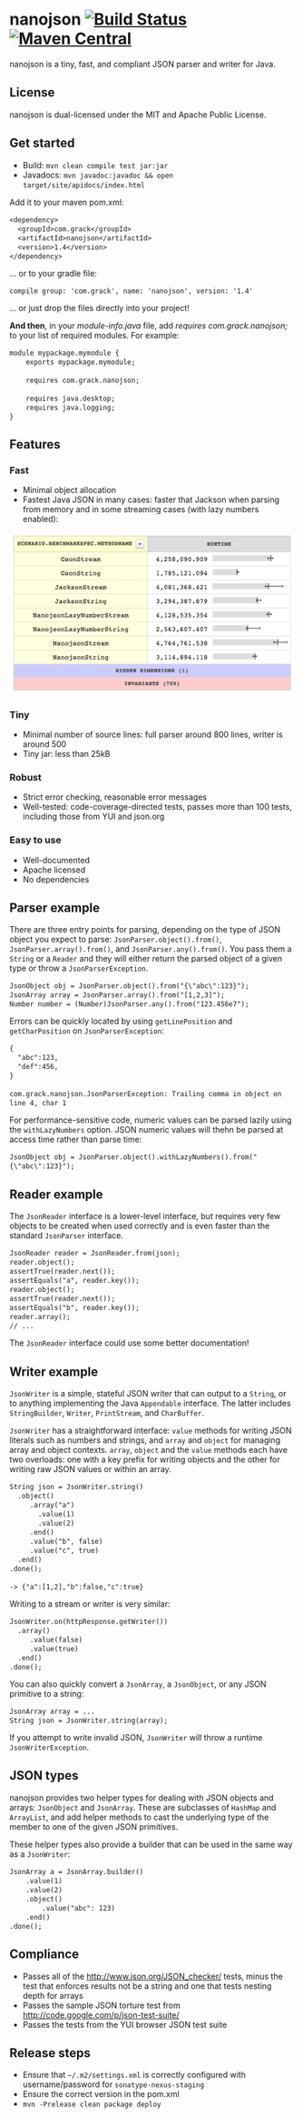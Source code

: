 # nanojson [![Build Status](https://travis-ci.org/mmastrac/nanojson.svg?branch=master)](https://travis-ci.org/mmastrac/nanojson) [![Maven Central](https://maven-badges.herokuapp.com/maven-central/com.grack/nanojson/badge.svg)](https://maven-badges.herokuapp.com/maven-central/com.grack/nanojson)


nanojson is a tiny, fast, and compliant JSON parser and writer for Java. 

## License

nanojson is dual-licensed under the MIT and Apache Public License.

## Get started

  * Build: `mvn clean compile test jar:jar`
  * Javadocs: `mvn javadoc:javadoc && open target/site/apidocs/index.html`

Add it to your maven pom.xml:

    <dependency>
      <groupId>com.grack</groupId>
      <artifactId>nanojson</artifactId>
      <version>1.4</version>
    </dependency>

... or to your gradle file:

    compile group: 'com.grack', name: 'nanojson', version: '1.4'

... or just drop the files directly into your project!


**And then**, in your *module-info.java* file, add *requires com.grack.nanojson;* to your list of required modules. For example:
```
module mypackage.mymodule {
	exports mypackage.mymodule;

	requires com.grack.nanojson;

	requires java.desktop;
	requires java.logging;
}
```

## Features

### Fast

  * Minimal object allocation
  * Fastest Java JSON in many cases: faster that Jackson when parsing from memory and in some streaming cases (with lazy numbers enabled):

![](/docs/perf.png)
        
### Tiny

  * Minimal number of source lines: full parser around 800 lines, writer is around 500
  * Tiny jar: less than 25kB

### Robust

  * Strict error checking, reasonable error messages
  * Well-tested: code-coverage-directed tests, passes more than 100 tests, including those from YUI and json.org

### Easy to use

  * Well-documented
  * Apache licensed
  * No dependencies

## Parser example

There are three entry points for parsing, depending on the type of JSON object you expect to parse: `JsonParser.object().from()`, `JsonParser.array().from()`, and `JsonParser.any().from()`. 
You pass them a `String` or a `Reader` and they will either return the parsed object of a given type or throw a `JsonParserException`.

    JsonObject obj = JsonParser.object().from("{\"abc\":123}");
    JsonArray array = JsonParser.array().from("[1,2,3]");
    Number number = (Number)JsonParser.any().from("123.456e7");

Errors can be quickly located by using `getLinePosition` and `getCharPosition` on `JsonParserException`:

    {
      "abc":123,
      "def":456,
    }

    com.grack.nanojson.JsonParserException: Trailing comma in object on line 4, char 1

For performance-sensitive code, numeric values can be parsed lazily using the `withLazyNumbers` option. JSON numeric values will thehn be 
parsed at access time rather than parse time:

    JsonObject obj = JsonParser.object().withLazyNumbers().from("{\"abc\":123}");

## Reader example

The `JsonReader` interface is a lower-level interface, but requires very few objects to be created
when used correctly and is even faster than the standard `JsonParser` interface.

    JsonReader reader = JsonReader.from(json);
    reader.object();
    assertTrue(reader.next());
    assertEquals("a", reader.key());
    reader.object();
    assertTrue(reader.next());
    assertEquals("b", reader.key());
    reader.array();
    // ...

The `JsonReader` interface could use some better documentation!

## Writer example

`JsonWriter` is a simple, stateful JSON writer that can output to a `String`, or to anything implementing the Java `Appendable` interface. The latter includes 
`StringBuilder`, `Writer`, `PrintStream`, and `CharBuffer`.

`JsonWriter` has a straightforward interface: `value` methods for writing JSON literals such as numbers and strings, and `array` and `object`
for managing array and object contexts. `array`, `object` and the `value` methods each have two overloads: one with a key prefix for writing
objects and the other for writing raw JSON values or within an array.

    String json = JsonWriter.string()
      .object()
         .array("a")
           .value(1)
           .value(2)
         .end()
         .value("b", false)
         .value("c", true)
      .end()
    .done();
	
    -> {"a":[1,2],"b":false,"c":true}

Writing to a stream or writer is very similar:

    JsonWriter.on(httpResponse.getWriter())
      .array()
         .value(false)
         .value(true)
      .end()
    .done();

You can also quickly convert a `JsonArray`, a `JsonObject`, or any JSON primitive to a string:

    JsonArray array = ...
    String json = JsonWriter.string(array);

If you attempt to write invalid JSON, `JsonWriter` will throw a runtime `JsonWriterException`.

## JSON types

nanojson provides two helper types for dealing with JSON objects and arrays: `JsonObject` and `JsonArray`. These are subclasses of `HashMap` and `ArrayList`,
and add helper methods to cast the underlying type of the member to one of the given JSON primitives.

These helper types also provide a builder that can be used in the same way as a `JsonWriter`:

    JsonArray a = JsonArray.builder()
        .value(1)
        .value(2)
        .object()
            .value("abc": 123)
        .end()
    .done();

## Compliance

  * Passes all of the http://www.json.org/JSON_checker/ tests, minus the test that enforces results not be a string and one that tests nesting depth for arrays
  * Passes the sample JSON torture test from http://code.google.com/p/json-test-suite/
  * Passes the tests from the YUI browser JSON test suite

## Release steps

  * Ensure that `~/.m2/settings.xml` is correctly configured with username/password for `sonatype-nexus-staging`
  * Ensure the correct version in the pom.xml
  * `mvn -Prelease clean package deploy`
